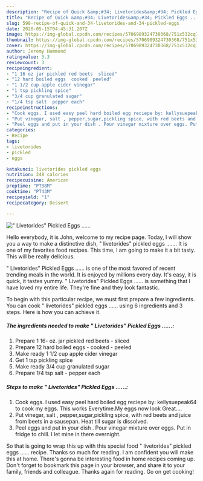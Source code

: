 ```yaml
---
description: "Recipe of Quick &amp;#34; Livetorides&amp;#34; Pickled Eggs ......"
title: "Recipe of Quick &amp;#34; Livetorides&amp;#34; Pickled Eggs ......"
slug: 598-recipe-of-quick-and-34-livetorides-and-34-pickled-eggs
date: 2020-05-15T04:45:31.207Z
image: https://img-global.cpcdn.com/recipes/5706989324730368/751x532cq70/livetorides-pickled-eggs-recipe-main-photo.jpg
thumbnail: https://img-global.cpcdn.com/recipes/5706989324730368/751x532cq70/livetorides-pickled-eggs-recipe-main-photo.jpg
cover: https://img-global.cpcdn.com/recipes/5706989324730368/751x532cq70/livetorides-pickled-eggs-recipe-main-photo.jpg
author: Jeremy Hammond
ratingvalue: 3.3
reviewcount: 3
recipeingredient:
- "1 16 oz jar pickled red beets  sliced"
- "12 hard boiled eggs  cooked  peeled"
- "1 1/2 cup apple cider vinegar"
- "1 tsp pickling spice"
- "3/4 cup granulated sugar"
- "1/4 tsp salt  pepper each"
recipeinstructions:
- "Cook eggs. I used easy peel hard boiled egg reciepe by: kellysuepeak64 to cook my eggs. This works Everytime.My eggs now look Great...."
- "Put vinegar, salt , pepper,sugar,pickling spice, with red beets and juice from beets in a sausepan. Heat till sugar is dissolved."
- "Peel eggs and put in your dish . Pour vinegar mixture over eggs. Put in fridge to chill. I let mine in there overnight."
categories:
- Recipe
tags:
- livetorides
- pickled
- eggs

katakunci: livetorides pickled eggs 
nutrition: 248 calories
recipecuisine: American
preptime: "PT38M"
cooktime: "PT43M"
recipeyield: "1"
recipecategory: Dessert

---
```



![&#34; Livetorides&#34; Pickled Eggs ......](https://img-global.cpcdn.com/recipes/5706989324730368/751x532cq70/livetorides-pickled-eggs-recipe-main-photo.jpg)

Hello everybody, it is John, welcome to my recipe page. Today, I will show you a way to make a distinctive dish, &#34; livetorides&#34; pickled eggs ....... It is one of my favorites food recipes. This time, I am going to make it a bit tasty. This will be really delicious.

&#34; Livetorides&#34; Pickled Eggs ...... is one of the most favored of recent trending meals in the world. It is enjoyed by millions every day. It's easy, it is quick, it tastes yummy. &#34; Livetorides&#34; Pickled Eggs ...... is something that I have loved my entire life. They're fine and they look fantastic.




To begin with this particular recipe, we must first prepare a few ingredients. You can cook &#34; livetorides&#34; pickled eggs ...... using 6 ingredients and 3 steps. Here is how you can achieve it.

<!--inarticleads1-->

##### The ingredients needed to make &#34; Livetorides&#34; Pickled Eggs ......:

1. Prepare 1 16- oz. jar pickled red beets - sliced
1. Prepare 12 hard boiled eggs - cooked - peeled
1. Make ready 1 1/2 cup apple cider vinegar
1. Get 1 tsp pickling spice
1. Make ready 3/4 cup granulated sugar
1. Prepare 1/4 tsp salt - pepper each




<!--inarticleads2-->

##### Steps to make &#34; Livetorides&#34; Pickled Eggs ......:

1. Cook eggs. I used easy peel hard boiled egg reciepe by: kellysuepeak64 to cook my eggs. This works Everytime.My eggs now look Great....
1. Put vinegar, salt , pepper,sugar,pickling spice, with red beets and juice from beets in a sausepan. Heat till sugar is dissolved.
1. Peel eggs and put in your dish . Pour vinegar mixture over eggs. Put in fridge to chill. I let mine in there overnight.




So that is going to wrap this up with this special food &#34; livetorides&#34; pickled eggs ...... recipe. Thanks so much for reading. I am confident you will make this at home. There's gonna be interesting food in home recipes coming up. Don't forget to bookmark this page in your browser, and share it to your family, friends and colleague. Thanks again for reading. Go on get cooking!
